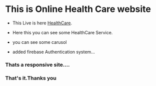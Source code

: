 # This is Online Health Care website

* This Live is here [HealthCare](https://health-care-f37f7.web.app/).

* Here this you can see some HealthCare Service.

* you can see some carusol

* added firebase Authentication system...

### Thats a responsive site....

### That's it.Thanks you
